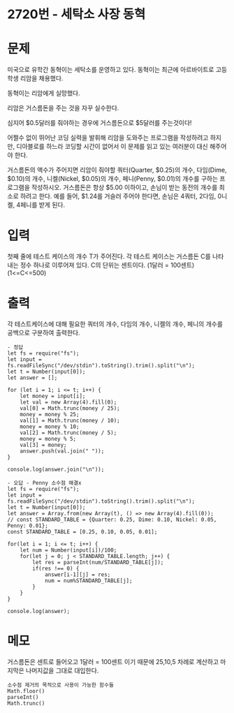 # 2720번 - 세탁소 사장 동혁


# 문제
미국으로 유학간 동혁이는 세탁소를 운영하고 있다. 동혁이는 최근에 아르바이트로 고등학생 리암을 채용했다.

동혁이는 리암에게 실망했다.

리암은 거스름돈을 주는 것을 자꾸 실수한다.

심지어 $0.5달러를 줘야하는 경우에 거스름돈으로 $5달러를 주는것이다!

어쩔수 없이 뛰어난 코딩 실력을 발휘해 리암을 도와주는 프로그램을 작성하려고 하지만, 디아블로를 하느라 코딩할 시간이 없어서 이 문제를 읽고 있는 여러분이 대신 해주어야 한다.

거스름돈의 액수가 주어지면 리암이 줘야할 쿼터(Quarter, $0.25)의 개수, 다임(Dime, $0.10)의 개수, 니켈(Nickel, $0.05)의 개수, 페니(Penny, $0.01)의 개수를 구하는 프로그램을 작성하시오. 거스름돈은 항상 $5.00 이하이고, 손님이 받는 동전의 개수를 최소로 하려고 한다. 예를 들어, $1.24를 거슬러 주어야 한다면, 손님은 4쿼터, 2다임, 0니켈, 4페니를 받게 된다.

# 입력
첫째 줄에 테스트 케이스의 개수 T가 주어진다. 각 테스트 케이스는 거스름돈 C를 나타내는 정수 하나로 이루어져 있다. C의 단위는 센트이다. (1달러 = 100센트) (1<=C<=500)

# 출력
각 테스트케이스에 대해 필요한 쿼터의 개수, 다임의 개수, 니켈의 개수, 페니의 개수를 공백으로 구분하여 출력한다.
```
- 정답
let fs = require("fs");
let input = fs.readFileSync("/dev/stdin").toString().trim().split("\n");
let t = Number(input[0]);
let answer = [];

for (let i = 1; i <= t; i++) {
    let money = input[i];
    let val = new Array(4).fill(0);
    val[0] = Math.trunc(money / 25);
    money = money % 25;
    val[1] = Math.trunc(money / 10);
    money = money % 10;
    val[2] = Math.trunc(money / 5);
    money = money % 5;
    val[3] = money;
    answer.push(val.join(" "));
}

console.log(answer.join("\n"));

- 오답 - Penny 소수점 해결x
let fs = require("fs");
let input = fs.readFileSync("/dev/stdin").toString().trim().split("\n");
let t = Number(input[0]);
let answer = Array.from(new Array(t), () => new Array(4).fill(0));
// const STANDARD_TABLE = {Quarter: 0.25, Dime: 0.10, Nickel: 0.05, Penny: 0.01};
const STANDARD_TABLE = [0.25, 0.10, 0.05, 0.01];

for(let i = 1; i <= t; i++) {
    let num = Number(input[i])/100;
    for(let j = 0; j < STANDARD_TABLE.length; j++) {
        let res = parseInt(num/STANDARD_TABLE[j]);
        if(res !== 0) {
            answer[i-1][j] = res;
            num = num%STANDARD_TABLE[j];
        }
    }
}

console.log(answer);
```

# 메모
거스름돈은 센트로 들어오고 1달러 = 100센트 이기 때문에 25,10,5 차례로 계산하고 마지막은 나머지값을 그대로 대입한다.
```
소수점 제거의 목적으로 사용이 가능한 함수들
Math.floor()
parseInt()
Math.trunc()
```
